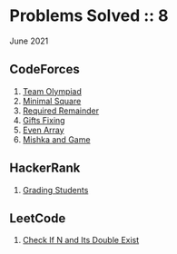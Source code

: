 # Problems Solved :: 8
June 2021

CodeForces
-----------------
1. [Team Olympiad](https://codeforces.com/problemset/problem/490/A)
1. [Minimal Square](https://codeforces.com/problemset/problem/1360/A)
1. [Required Remainder](https://codeforces.com/problemset/problem/1374/A)
1. [Gifts Fixing](https://codeforces.com/problemset/problem/1399/B)
1. [Even Array](https://codeforces.com/problemset/problem/1367/B)
1. [Mishka and Game](https://codeforces.com/problemset/problem/703/A)

HackerRank
-----------------
1. [Grading Students](https://www.hackerrank.com/challenges/grading/problem)

LeetCode
-----------------
1. [Check If N and Its Double Exist](https://leetcode.com/explore/learn/card/fun-with-arrays/527/searching-for-items-in-an-array/3250/)